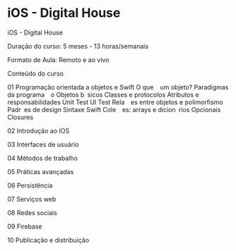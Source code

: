 # iOS - Digital House
iOS - Digital House

Duração do curso: 5 meses - 13 horas/semanais

Formato de Aula: Remoto e ao vivo

Conteúdo do curso

01 Programação orientada a objetos e Swift
O que   um objeto?
Paradigmas da programa  o
Objetos b sicos
Classes e protocolos
Atributos e responsabilidades
Unit Test
UI Test
Rela  es entre objetos e
polimorfismo
Padr es de design
Sintaxe Swift
Cole  es: arrays e dicion rios
Opcionais
Closures




02 Introdução ao IOS

03 Interfaces de usuário

04 Métodos de trabalho

05 Práticas avançadas

06 Persistência

07 Serviços web

08 Redes sociais

09 Firebase

10 Publicação e distribuição
